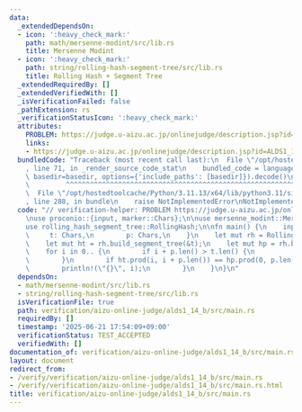 ```yaml
---
data:
  _extendedDependsOn:
  - icon: ':heavy_check_mark:'
    path: math/mersenne-modint/src/lib.rs
    title: Mersenne Modint
  - icon: ':heavy_check_mark:'
    path: string/rolling-hash-segment-tree/src/lib.rs
    title: Rolling Hash + Segment Tree
  _extendedRequiredBy: []
  _extendedVerifiedWith: []
  _isVerificationFailed: false
  _pathExtension: rs
  _verificationStatusIcon: ':heavy_check_mark:'
  attributes:
    PROBLEM: https://judge.u-aizu.ac.jp/onlinejudge/description.jsp?id=ALDS1_14_B
    links:
    - https://judge.u-aizu.ac.jp/onlinejudge/description.jsp?id=ALDS1_14_B
  bundledCode: "Traceback (most recent call last):\n  File \"/opt/hostedtoolcache/Python/3.11.13/x64/lib/python3.11/site-packages/onlinejudge_verify/documentation/build.py\"\
    , line 71, in _render_source_code_stat\n    bundled_code = language.bundle(stat.path,\
    \ basedir=basedir, options={'include_paths': [basedir]}).decode()\n          \
    \         ^^^^^^^^^^^^^^^^^^^^^^^^^^^^^^^^^^^^^^^^^^^^^^^^^^^^^^^^^^^^^^^^^^^^^^^^^^^^^^^^^\n\
    \  File \"/opt/hostedtoolcache/Python/3.11.13/x64/lib/python3.11/site-packages/onlinejudge_verify/languages/rust.py\"\
    , line 288, in bundle\n    raise NotImplementedError\nNotImplementedError\n"
  code: "// verification-helper: PROBLEM https://judge.u-aizu.ac.jp/onlinejudge/description.jsp?id=ALDS1_14_B\n\
    \nuse proconio::{input, marker::Chars};\n\nuse mersenne_modint::MersenneModint;\n\
    use rolling_hash_segment_tree::RollingHash;\n\nfn main() {\n    input! {\n   \
    \     t: Chars,\n        p: Chars,\n    }\n    let mut rh = RollingHash::<MersenneModint>::new(MersenneModint::rand());\n\
    \    let mut ht = rh.build_segment_tree(&t);\n    let mut hp = rh.build_segment_tree(&p);\n\
    \    for i in 0.. {\n        if i + p.len() > t.len() {\n            break;\n\
    \        }\n        if ht.prod(i, i + p.len()) == hp.prod(0, p.len()) {\n    \
    \        println!(\"{}\", i);\n        }\n    }\n}\n"
  dependsOn:
  - math/mersenne-modint/src/lib.rs
  - string/rolling-hash-segment-tree/src/lib.rs
  isVerificationFile: true
  path: verification/aizu-online-judge/alds1_14_b/src/main.rs
  requiredBy: []
  timestamp: '2025-06-21 17:54:09+09:00'
  verificationStatus: TEST_ACCEPTED
  verifiedWith: []
documentation_of: verification/aizu-online-judge/alds1_14_b/src/main.rs
layout: document
redirect_from:
- /verify/verification/aizu-online-judge/alds1_14_b/src/main.rs
- /verify/verification/aizu-online-judge/alds1_14_b/src/main.rs.html
title: verification/aizu-online-judge/alds1_14_b/src/main.rs
---
```

